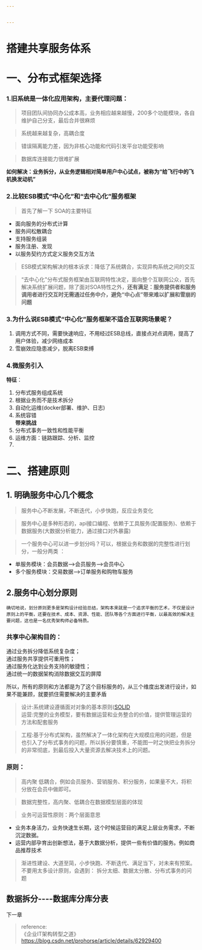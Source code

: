 ```yaml
---


---
```


<h1 id="搭建共享服务体系">搭建共享服务体系</h1>
<h1 id="一、分布式框架选择">一、分布式框架选择</h1>
<h3 id="旧系统是一体化应用架构，主要代理问题：">1.旧系统是一体化应用架构，主要代理问题：</h3>
<blockquote>
<p>项目团队间协同办公成本高，业务相应越来越慢，200多个功能模块，各自维护自己分支，最后合并很麻烦</p>
</blockquote>
<blockquote>
<p>系统越来越复杂，高耦合度</p>
</blockquote>
<blockquote>
<p>错误隔离能力差，因为非核心功能和代码引发平台功能受影响</p>
</blockquote>
<blockquote>
<p>数据库连接能力很难扩展</p>
</blockquote>
<p><strong>如何解决：业务拆分，从业务逻辑相对简单用户中心试点，被称为“给飞行中的飞机换发动机”</strong></p>
<h3 id="比较esb模式“中心化”和“去中心化”服务框架">2.比较ESB模式“中心化”和“去中心化”服务框架</h3>
<blockquote>
<p>首先了解一下 SOA的主要特征</p>
</blockquote>
<ul>
<li>面向服务的分布式计算</li>
<li>服务间松散耦合</li>
<li>支持服务组装</li>
<li>服务注册、发现</li>
<li>以服务契约方式定义服务交互方法</li>
</ul>
<blockquote>
<p>ESB模式架构解决的根本诉求：降低了系统耦合，实现异构系统之间的交互</p>
</blockquote>
<blockquote>
<p>“去中心化"分布式服务框架由互联网特性决定，面向整个互联网公众，首先解决系统扩展问题，除了面对SOA特性之外，<strong>还有满足：服务提供者和服务调用者进行交互时无需通过任务中介，避免“中心点”带来难以扩展和雪崩的问题</strong></p>
</blockquote>
<h3 id="为什么说esb模式“中心化”服务框架不适合互联网场景呢？">3.为什么说ESB模式“中心化”服务框架不适合互联网场景呢？</h3>
<ol>
<li>调用方式不同，需要快速响应，不用经过ESB总线，直接点对点调用，提高了用户体验，减少网络成本</li>
<li>雪崩效应隐患减少，脱离ESB束缚</li>
</ol>
<h3 id="微服务引入">4.微服务引入</h3>
<p><strong>特征</strong>：</p>
<ol>
<li>分布式服务组成系统</li>
<li>根据业务而不是技术拆分</li>
<li>自动化运维(docker部署、维护、日志)</li>
<li>系统容错<br>
<strong>带来挑战</strong></li>
<li>分布式事务一致性和性能平衡</li>
<li>运维方面：链路跟踪、分析、监控</li>
<li></li>
</ol>
<h1 id="二、搭建原则">二、搭建原则</h1>
<h2 id="明确服务中心几个概念">1. 明确服务中心几个概念</h2>
<blockquote>
<p>服务中心不断发展，不断迭代，小步快跑，反应业务变化</p>
</blockquote>
<blockquote>
<p>服务中心是多种形态的，api接口编程、依赖于工具服务(配置服务)、依赖于数据服务(大数据分析能力，通过接口对外暴露)</p>
</blockquote>
<blockquote>
<p>一个服务中心可以进一步划分吗？可以，根据业务和数据的完整性进行划分，一般分两类 ：</p>
</blockquote>
<ul>
<li>单服务模块：会员数据—&gt;会员服务—&gt;会员中心</li>
<li>多个服务模块：交易数据—&gt;订单服务和购物车服务</li>
</ul>
<h2 id="服务中心划分原则">2.服务中心划分原则</h2>
<p><code>确切地说，划分原则更多是架构设计经验总结，架构本来就是一个追求平衡的艺术，不仅是设计原则上的平衡，还要在技术、成本、资源、性能、团队等各个方面进行平衡，以最高效的解决主要问题，这也是一名优秀架构师必备特质。</code></p>
<h3 id="共享中心架构目的：">共享中心架构目的：</h3>
<p>通过业务拆分降低系统复杂度；<br>
通过服务共享提供可重用性；<br>
通过服务化达到业务支持的敏捷性；<br>
通过统一的数据架构消除数据交互的屏障</p>
<p>所以，所有的原则和方法都是为了这个目标服务的，从三个维度出发进行设计，如果不能兼顾，就要抓住需要解决的主要矛盾</p>
<blockquote>
<p>设计:系统建设遵循面对对象的基本原则(<a href="https://github.com/kgtom/daily-life/blob/master/books/oop%E8%AE%BE%E8%AE%A1%E5%8E%9F%E5%88%99.md">SOLID</a><br>
运营:完整的业务模型，要有数据运营和业务整合的价值，提供管理运营的方法和配套服务</p>
</blockquote>
<blockquote>
<p>工程:基于分布式架构，虽然解决了一体化架构在大规模应用的问题，但是也引入了分布式事务的问题，所以拆分要慎重，不能图一时之快把业务拆分的非常彻底，到最后投入大量资源去解决技术上的问题。</p>
</blockquote>
<h3 id="原则：">原则：</h3>
<blockquote>
<p>高内聚 低耦合，例如会员服务、营销服务、积分服务，如果量不大，将积分放在会员中做即可。</p>
</blockquote>
<blockquote>
<p>数据完整性，高内聚、低耦合在数据模型层面的体现</p>
</blockquote>
<blockquote>
<p>业务可运营性原则：两个层面意思</p>
</blockquote>
<ul>
<li>业务本身活力，业务快速生长期，这个时候运营目的满足上层业务需求，不断沉淀数据。</li>
<li>运营内部孕育出创新想法，基于大数据分析，提供一些有价值的服务。例如商品推荐技术</li>
</ul>
<blockquote>
<p>渐进性建设、大道至简，小步快跑、不断迭代、满足当下，对未来有预案。<br>
不要用太多设计原则，会遇到： 拆分太细、数据太分散、分布式事务的问题</p>
</blockquote>
<h2 id="数据拆分----数据库分库分表">数据拆分----数据库分库分表</h2>
<p>下一章</p>
<blockquote>
<p>reference:<br>
《企业IT架构转型之道》<br>
<a href="https://blog.csdn.net/prohorse/article/details/62929400">https://blog.csdn.net/prohorse/article/details/62929400</a></p>
</blockquote>

